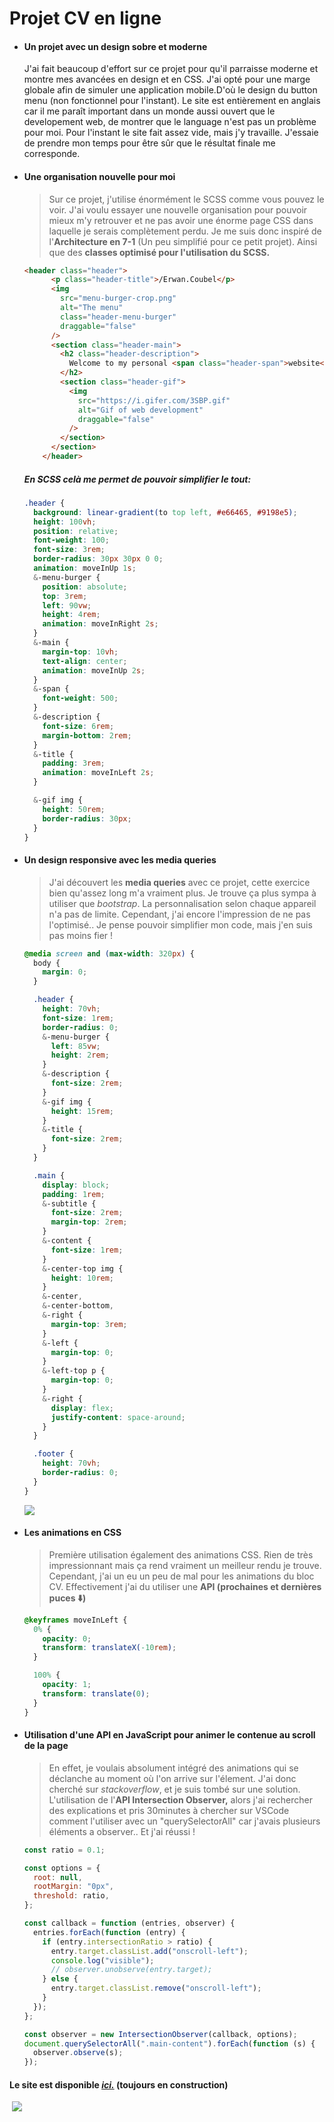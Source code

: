 # Projet CV en ligne

- #### Un projet avec un **design sobre** et **moderne**

  

  J'ai fait beaucoup d'effort sur ce projet pour qu'il parraisse moderne et montre mes avancées en design et en CSS.  J'ai opté pour une marge globale afin de simuler une application mobile.D'où le design du button menu (non fonctionnel pour l'instant). Le site est entièrement en anglais car il me paraît important dans un monde aussi ouvert que le developement web, de montrer que le language n'est pas un problème pour moi. Pour l'instant le site fait assez vide, mais j'y travaille. J'essaie de prendre mon temps pour être sûr que le résultat finale me corresponde.

  

- #### Une **organisation** nouvelle pour moi

  > Sur ce projet, j'utilise énormément le SCSS comme vous pouvez le voir. J'ai voulu essayer une nouvelle organisation pour pouvoir mieux m'y retrouver et ne pas avoir une énorme page CSS dans laquelle je serais complètement perdu. Je me suis donc inspiré de l'**Architecture en 7-1** (Un peu simplifié pour ce petit projet). Ainsi que des **classes optimisé pour l'utilisation du SCSS.**  

  ```html
  <header class="header">
        <p class="header-title">/Erwan.Coubel</p>
        <img
          src="menu-burger-crop.png"
          alt="The menu"
          class="header-menu-burger"
          draggable="false"
        />
        <section class="header-main">
          <h2 class="header-description">
            Welcome to my personal <span class="header-span">website</span>
          </h2>
          <section class="header-gif">
            <img
              src="https://i.gifer.com/3SBP.gif"
              alt="Gif of web development"
              draggable="false"
            />
          </section>
        </section>
      </header>
  ```

  ##### En SCSS celà me permet de pouvoir **simplifier** le tout: 

  ```scss
  .header {
    background: linear-gradient(to top left, #e66465, #9198e5);
    height: 100vh;
    position: relative;
    font-weight: 100;
    font-size: 3rem;
    border-radius: 30px 30px 0 0;
    animation: moveInUp 1s;
    &-menu-burger {
      position: absolute;
      top: 3rem;
      left: 90vw;
      height: 4rem;
      animation: moveInRight 2s;
    }
    &-main {
      margin-top: 10vh;
      text-align: center;
      animation: moveInUp 2s;
    }
    &-span {
      font-weight: 500;
    }
    &-description {
      font-size: 6rem;
      margin-bottom: 2rem;
    }
    &-title {
      padding: 3rem;
      animation: moveInLeft 2s;
    }
  
    &-gif img {
      height: 50rem;
      border-radius: 30px;
    }
  }
  ```

  

- #### Un design **responsive** avec les media queries

  > J'ai découvert les **media queries** avec ce projet, cette exercice bien qu'assez long m'a vraiment plus. Je trouve ça plus sympa à utiliser que *bootstrap*. La personnalisation selon chaque appareil n'a pas de limite. Cependant, j'ai encore l'impression de ne pas l'optimisé.. Je pense pouvoir simplifier mon code, mais j'en suis pas moins fier !

  ```scss
  @media screen and (max-width: 320px) {
    body {
      margin: 0;
    }
  
    .header {
      height: 70vh;
      font-size: 1rem;
      border-radius: 0;
      &-menu-burger {
        left: 85vw;
        height: 2rem;
      }
      &-description {
        font-size: 2rem;
      }
      &-gif img {
        height: 15rem;
      }
      &-title {
        font-size: 2rem;
      }
    }
  
    .main {
      display: block;
      padding: 1rem;
      &-subtitle {
        font-size: 2rem;
        margin-top: 2rem;
      }
      &-content {
        font-size: 1rem;
      }
      &-center-top img {
        height: 10rem;
      }
      &-center,
      &-center-bottom,
      &-right {
        margin-top: 3rem;
      }
      &-left {
        margin-top: 0;
      }
      &-left-top p {
        margin-top: 0;
      }
      &-right {
        display: flex;
        justify-content: space-around;
      }
    }
  
    .footer {
      height: 70vh;
      border-radius: 0;
    }
  }
  ```
  
  ![](https://imagizer.imageshack.com/img923/4813/IzwPJf.png)
  

- #### Les **animations** en CSS

  > Première utilisation également des animations CSS. Rien de très impressionnant mais ça rend vraiment un meilleur rendu je trouve. Cependant, j'ai un eu un peu de mal pour les animations du bloc CV. Effectivement j'ai du utiliser une **API (prochaines et dernières puces ⬇️)**

  ```css
  @keyframes moveInLeft {
    0% {
      opacity: 0;
      transform: translateX(-10rem);
    }
  
    100% {
      opacity: 1;
      transform: translate(0);
    }
  }
  ```

- #### Utilisation d'une **API en JavaScript** pour animer le contenue au scroll de la page

  > En effet, je voulais absolument intégré des animations qui se déclanche au moment où l'on arrive sur l'élement. J'ai donc cherché sur *stackoverflow*, et je suis tombé sur une solution. L'utilisation de l'**API Intersection Observer,** alors j'ai rechercher des explications et pris 30minutes à chercher sur VSCode comment l'utiliser avec un "querySelectorAll" car j'avais plusieurs éléments a observer.. Et j'ai réussi !

  ```javascript
  const ratio = 0.1;
  
  const options = {
    root: null,
    rootMargin: "0px",
    threshold: ratio,
  };
  
  const callback = function (entries, observer) {
    entries.forEach(function (entry) {
      if (entry.intersectionRatio > ratio) {
        entry.target.classList.add("onscroll-left");
        console.log("visible");
        // observer.unobserve(entry.target);
      } else {
        entry.target.classList.remove("onscroll-left");
      }
    });
  };
  
  const observer = new IntersectionObserver(callback, options);
  document.querySelectorAll(".main-content").forEach(function (s) {
    observer.observe(s);
  });
  
  ```



#### 		Le site est disponible ***[ici.](http://erwancoubel.tech/)*** (toujours en construction)

​		![](https://imagizer.imageshack.com/img923/6939/NwmteC.png)


